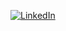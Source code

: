 [![LinkedIn](https://img.shields.io/badge/kevinvelasquez9-blue?style=flat-square&logo=linkedin&labelColor=blue)](https://www.linkedin.com/in/kevinvelasquez9)

